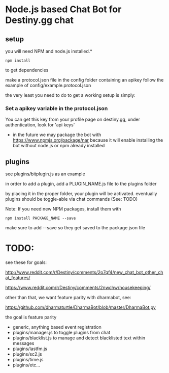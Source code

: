 # Node.js based Chat Bot for Destiny.gg chat

## setup

you will need NPM and node.js installed.*

    npm install

to get dependencies

make a protocol.json file in the config folder containing an apikey
follow the example of config/example.protocol.json

the very least you need to do to get a working setup is simply:

### Set a apikey variable in the protocol.json

You can get this key from your profile page on destiny.gg, under authentication,  look for 'api keys' 

* in the future we may package the bot with https://www.npmjs.org/package/nar because it will enable installing the bot without node.js or npm already installed

## plugins

see plugins/bitplugin.js as an example

in order to add a plugin, add a PLUGIN_NAME.js file 
to the plugins folder

by placing it in the proper folder, your plugin will be activated.
eventually plugins should be toggle-able via chat commands (See: TODO)

Note: If you need new NPM packages, install them with

    npm install PACKAGE_NAME --save

make sure to add --save so they get saved to the package.json file

# TODO:

see these for goals:

http://www.reddit.com/r/Destiny/comments/2o7qf4/new_chat_bot_other_chat_features/

https://www.reddit.com/r/Destiny/comments/2nwchw/housekeeping/

other than that, we want feature parity with dharmabot, see: 

https://github.com/dharmaturtle/DharmaBot/blob/master/DharmaBot.py

the goal is feature parity

- generic, anything based event registration
- plugins/manager.js to toggle plugins from chat
- plugins/blacklist.js to manage and detect blacklisted text within messages
- plugins/lastfm.js
- plugins/sc2.js
- plugins/time.js
- plugins/etc...





